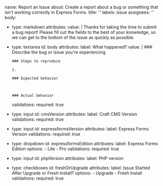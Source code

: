 name: Report an Issue
about: Create a report about a bug or something that isn't working correctly in Express Forms.
title: ''
labels: issue
assignees: ''
body:
  - type: markdown
    attributes:
      value: |
        Thanks for taking the time to submit a bug report! Please fill out the fields to the best of your knowledge, so we can get to the bottom of the issue as quickly as possible.
  - type: textarea
    id: body
    attributes:
      label: What happened?
      value: |
        ### Describe the bug or issue you're experiencing



        ### Steps to reproduce

        1.

        ### Expected behavior



        ### Actual behavior

    validations:
      required: true
  - type: input
    id: cmsVersion
    attributes:
      label: Craft CMS Version
    validations:
      required: true
  - type: input
    id: expressformsVersion
    attributes:
      label: Express Forms Version
    validations:
      required: true
  - type: dropdown
    id: expressformsEdition
    attributes:
      label: Express Forms Edition
      options:
        - Lite
        - Pro
    validations:
      required: true
  - type: input
    id: phpVersion
    attributes:
      label: PHP version
  - type: checkboxes
    id: freshOrUpgrade
    attributes:
      label: Issue Started After Upgrade or Fresh Install?
      options:
        - Upgrade
        - Fresh Install
    validations:
      required: true